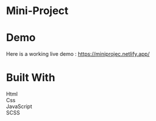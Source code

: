 # Mini-Project

# Demo
Here is a working live demo : https://miniprojec.netlify.app/

# Built With
Html  
Css  
JavaScript  
SCSS  
